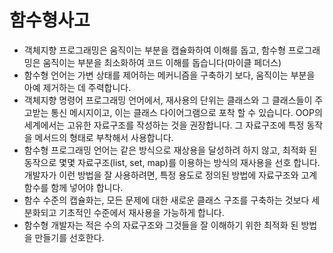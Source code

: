 # 함수형사고

- 객체지향 프로그래밍은 움직이는 부분을 캡슐화하여 이해를 돕고, 함수형 프로그래밍은 움직이는 부분을 최소화하여 코드 이해를 돕습니다(마이클 페더스)
- 함수형 언어는 가변 상태를 제어하는 메커니즘을 구축하기 보다, 움직이는 부분을 아예 제거하는 데 주력합니다.
- 객체지향 명령어 프로그래밍 언어에서, 재사용의 단위는 클래스와 그 클래스들이 주고받는 통신 메시지이고, 이는 클래스 다이어그램으로 포착 할 수 있습니다. OOP의 세계에서는 고유한 자료구조를 작성하는 것을 권장합니다. 그 자료구조에 특정 동작을 메서드의 형태로 부착해서 사용합니다.
- 함수형 프로그래밍 언어는 같은 방식으로 재상용을 달성하려 하지 않고, 최적화 된 동작으로 몇몇 자료구조(list, set, map)를 이용하는 방식의 재사용을 선호 합니다. 개발자가 이런 방법을 잘 사용하려면, 특정 용도로 정의된 방법에 자료구조와 고계함수를 함께 넣어야 합니다.
- 함수 수준의 캡슐화는, 모든 문제에 대한 새로운 클래스 구조를 구축하는 것보다 세분화되고 기초적인 수준에서 재사용을 가능하게 합니다.
- 함수형 개발자는 적은 수의 자료구조와 그것들을 잘 이해하기 위한 최적화 된 방법을 만들기를 선호한다.
